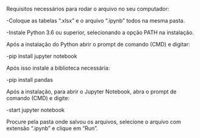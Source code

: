 Requisitos necessários para rodar o arquivo no seu computador:

-Coloque as tabelas “.xlsx” e o arquivo “.ipynb” todos na mesma pasta.

-Instale Python 3.6 ou superior, selecionando a opção PATH na instalação.

Após a instalação do Python abrir o prompt de comando (CMD) e digitar:

-pip install jupyter notebook

Após isso instale a biblioteca necessária:

 -pip install pandas

Após a instalação, para abrir o Jupyter Notebook, abra o prompt de comando (CMD) e digite:

-start jupyter notebook

Procure pela pasta onde salvou os arquivos, selecione o arquivo com extensão “.ipynb” e clique em  “Run”.
